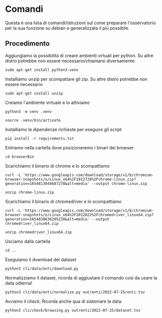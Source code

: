 # Comandi
Questa è una lista di comandi/istruzioni sul come preparare l'osservatorio per la sua funzione su debian e generalizzata il più possibile.
## Procedimento
Aggiungiamo la possibilità di creare ambienti virtuali per python. Su altre distro potrebbe non essere necessario/chiamarsi diversamente:
```
sudo apt-get install python3-venv
```
Installiamo unzip per scompattare gli zip. Su altre distro potrebbe non essere necessario
```
sudo apt-get install unzip
```
Creiamo l'ambiente virtuale e lo attiviamo
```
python3 -m venv .venv
```
```
source .venv/bin/activate
```
Installiamo le dipendenze richieste per eseguire gli script
```
pip install -r requirements.txt
```

Entriamo nella cartella dove posizioneremo i binari dei browser:
```
cd browserBin
```

Scarichiamo il binario di chrome e lo scompattiamo
```
curl -L 'https://www.googleapis.com/download/storage/v1/b/chromium-browser-snapshots/o/Linux_x64%2F1012728%2Fchrome-linux.zip?generation=1654813044687278&alt=media' --output chrome-linux.zip
```
```
unzip chrome-linux.zip
```
Scarichiamo il binario di chromedriver e lo scompattiamo
```
curl -L 'https://www.googleapis.com/download/storage/v1/b/chromium-browser-snapshots/o/Linux_x64%2F1012822%2Fchromedriver_linux64.zip?generation=1654830636205228&alt=media' --output chromedriver_linux64.zip
```
```
unzip chromedriver_linux64.zip
```
Usciamo dalla cartella
```
cd ..
```
Eseguiamo il download del dataset
```
python3 cli/data/enti/download.py
```
Normalizziamo il dataset, ricorda di aggiustare il comando così da usare la data odierna!
```
python3 cli/data/enti/normalize.py out/enti/2022-07-25/enti.tsv 
```
Avviamo il check. Ricorda anche qua di sistemare la data.
```
python3 cli/check/browsing.py out/enti/2022-07-25/dataset.tsv
```

